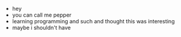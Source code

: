- hey
- you can call me pepper
- learning programming and such and thought this was interesting
- maybe i shouldn't have
